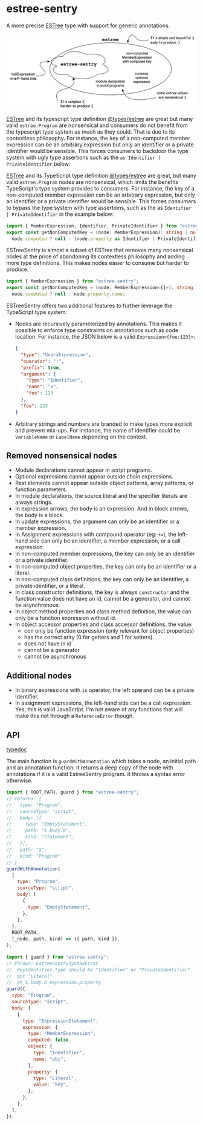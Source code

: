 # estree-sentry

A more precise [ESTree](https://github.com/estree/estree) type with support for
generic annotations.

![Relationship between estree and estree-sentry](doc/estree-sentry.png)

[ESTree](https://github.com/estree/estree) and its typescript type definition
[@types/estree](https://www.npmjs.com/package/@types/estree) are great but many
valid `estree.Program` are nonsensical and consumers do not benefit from the
typescript type system as much as they could. That is due to its contextless
philosophy. For instance, the key of a non-computed member expression can be an
arbitrary expression but only an identifier or a private identifier would be
sensible. This forces consumers to backdoor the type system with ugly type
assertions such as the `as Identifier | PrivateIdentifier` below:

[ESTree](https://github.com/estree/estree) and its TypeScript type definition
[@types/estree](https://www.npmjs.com/package/@types/estree) are great, but many
valid `estree.Program` nodes are nonsensical, which limits the benefits
TypeScript's type system provides to consumers. For instance, the key of a
non-computed member expression can be an arbitrary expression, but only an
identifier or a private identifier would be sensible. This forces consumers to
bypass the type system with type assertions, such as the as
`Identifier | PrivateIdentifier` in the example below:

```typescript
import { MemberExpression, Identifier, PrivateIdentifier } from "estree";
export const getNonComputedKey = (node: MemberExpression): string | null =>
  node.computed ? null : (node.property as Identifier | PrivateIdentifier).name;
```

ESTreeSentry is almost a subset of ESTree that removes many nonsensical nodes at
the price of abandoning its contextless philosophy and adding more type
definitions. This makes nodes easier to consume but harder to produce.

```typescript
import { MemberExpression } from "estree-sentry";
export const getNonComputedKey = (node: MemberExpression<{}>): string | null =>
  node.computed ? null : node.property.name;
```

ESTreeSentry offers two additional features to further leverage the TypeScript
type system:

- Nodes are recursively parameterized by annotations. This makes it possible to
  enforce type constraints on annotations such as code location. For instance,
  the JSON below is a valid `Expression<{foo:123}>`:
  ```json
  {
    "type": "UnaryExpression",
    "operator": "!",
    "prefix": true,
    "argument": {
      "type": "Identifier",
      "name": "x",
      "foo": 123
    },
    "foo": 123
  }
  ```
- Arbitrary strings and numbers are branded to make types more explicit and
  prevent mix-ups. For instance, the name of identifier could be `VariableName`
  or `LabelName` depending on the context.

## Removed nonsensical nodes

- Module declarations cannot appear in script programs.
- Optional expressions cannot appear outside chain expressions.
- Rest elements cannot appear outside object patterns, array patterns, or
  function parameters.
- In module declarations, the source literal and the specifier literals are
  always strings.
- In expression arrows, the body is an expression. And in block arrows, the body
  is a block.
- In update expressions, the argument can only be an identifier or a member
  expression.
- In Assignment expressions with compound operator (eg: `+=`), the left-hand
  side can only be an identifier, a member expression, or a call expression.
- In non-computed member expressions, the key can only be an identifier or a
  private identifier.
- In non-computed object properties, the key can only be an identifier or a
  literal.
- In non-computed class definitions, the key can only be an identifier, a
  private identifier, or a literal.
- In class constructor definitions, the key is always `constructor` and the
  function value does not have an id, cannot be a generator, and cannot be
  asynchronous.
- In object method properties and class method definition, the value can only be
  a function expression without id.
- In object accessor properties and class accessor definitions, the value:
  - con only be function expression (only relevant for object properties)
  - has the correct arity (0 for getters and 1 for setters).
  - does not have in id
  - cannot be a generator
  - cannot be asynchronous

## Additional nodes

- In binary expressions with `in` operator, the left operand can be a private
  identifier.
- In assignment expressions, the left-hand side can be a call expression. Yes,
  this is valid JavaScript. I'm not aware of any functions that will make this
  not through a `ReferenceError` though.

## API

[typedoc](https://lachrist.github.io/estree-sentry-2/typedoc/index.html)

The main function is `guardWithAnnotation` which takes a node, an initial path
and an annotation function. It returns a deep copy of the node with annotations
if it is a valid EstreeSentry program. It throws a syntax error otherwise.

```javascript
import { ROOT_PATH, guard } from "estree-sentry";
// returns: {
//   type: "Program",
//   sourceType: "script",
//   body: [{
//     type: "EmptyStatement",
//     path: "$.body.0",
//     kind: "Statement",
//   }],
//   path: "$",
//   kind: "Program"
// }
guardWithAnnotation(
  {
    type: "Program",
    sourceType: "script",
    body: [
      {
        type: "EmptyStatement",
      },
    ],
  },
  ROOT_PATH,
  (_node, path, kind) => ({ path, kind }),
);
```

```javascript
import { guard } from "estree-sentry";
// throws: EstreeSentrySyntaxError
//  KeyIdentifier.type should be "Identifier" or "PrivateIdentifier"
//  got "Literal"
//  at $.body.0.expression.property
guard({
  type: "Program",
  sourceType: "script",
  body: [
    {
      type: "ExpressionStatement",
      expression: {
        type: "MemberExpression",
        computed: false,
        object: {
          type: "Identifier",
          name: "obj",
        },
        property: {
          type: "Literal",
          value: "key",
        },
      },
    },
  ],
});
```

